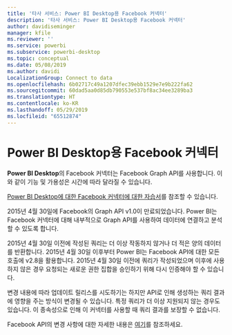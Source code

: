 ```yaml
---
title: '타사 서비스: Power BI Desktop용 Facebook 커넥터'
description: '타사 서비스: Power BI Desktop용 Facebook 커넥터'
author: davidiseminger
manager: kfile
ms.reviewer: ''
ms.service: powerbi
ms.subservice: powerbi-desktop
ms.topic: conceptual
ms.date: 05/08/2019
ms.author: davidi
LocalizationGroup: Connect to data
ms.openlocfilehash: 6b02717c49a1207dfec39ebb1529e7e9b222fa62
ms.sourcegitcommit: 60dad5aa0d85db790553e537bf8ac34ee3289ba3
ms.translationtype: HT
ms.contentlocale: ko-KR
ms.lasthandoff: 05/29/2019
ms.locfileid: "65512874"
---
```

# <a name="facebook-connector-for-power-bi-desktop"></a>Power BI Desktop용 Facebook 커넥터
**Power BI Desktop**의 Facebook 커넥터는 Facebook Graph API를 사용합니다. 이와 같이 기능 및 가용성은 시간에 따라 달라질 수 있습니다.

[Power BI Desktop에 대한 Facebook 커넥터에 대한 자습서](desktop-tutorial-facebook-analytics.md)를 참조할 수 있습니다.

2015년 4월 30일에 Facebook의 Graph API v1.0이 만료되었습니다. Power BI는 Facebook 커넥터에 대해 내부적으로 Graph API를 사용하여 데이터에 연결하고 분석할 수 있도록 합니다.

2015년 4월 30일 이전에 작성된 쿼리는 더 이상 작동하지 않거나 더 적은 양의 데이터를 반환합니다. 2015년 4월 30일 이후부터 Power BI는 Facebook API에 대한 모든 호출에 v2.8을 활용합니다. 2015년 4월 30일 이전에 쿼리가 작성되었으며 이후에 사용하지 않은 경우 요청되는 새로운 권한 집합을 승인하기 위해 다시 인증해야 할 수 있습니다.

변경 내용에 따라 업데이트 릴리스를 시도하기는 하지만 API로 인해 생성하는 쿼리 결과에 영향을 주는 방식이 변경될 수 있습니다. 특정 쿼리가 더 이상 지원되지 않는 경우도 있습니다. 이 종속성으로 인해 이 커넥터를 사용할 때 쿼리 결과를 보장할 수 없습니다.

Facebook API의 변경 사항에 대한 자세한 내용은 [여기](https://developers.facebook.com/docs/apps/changelog#v2_0)를 참조하세요.

